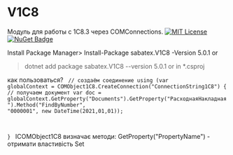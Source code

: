 # V1C8
Модуль для работы с 1С8.3 через COMConnections.
[![MIT License](https://img.shields.io/badge/license-MIT-red.svg)](https://github.com/sabatex/V1C8/blob/master/LICENSE.TXT)
[![NuGet Badge](https://buildstats.info/nuget/sabatex.V1C8)](https://www.nuget.org/packages/sabatex.V1C8/)

Install
Package Manager> Install-Package sabatex.V1C8 -Version 5.0.1
or
> dotnet add package sabatex.V1C8 --version 5.0.1
or in *.csproj
<PackageReference Include="sabatex.V1C8" Version="5.0.1" />

как пользоваться?
<code>
// создаём соединение
using (var globalContext = COMObject1C8.CreateConnection("ConnectionString1C8")
{
    // получаем документ 
    var doc = globalContext.GetProperty<ICOMObject1C8>("Documents").GetProperty<ICOMObject1C8>("РасходнаяНакладная").Method<ICOMObject1C8>("FindByNumber", "0000001", new DateTime(2021,01,01));
    

}
</code>
ICOMObject1C8 визначає методи:
    GetProperty<T>("PropertyName") - отримати властивість
    Set
    
